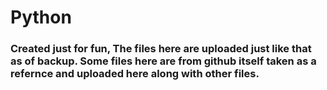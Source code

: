 # Python

<h3>Created just for fun, The files here are uploaded just like that as of backup. Some files here are from github itself taken as a refernce and uploaded here along with other files.</h3> 
